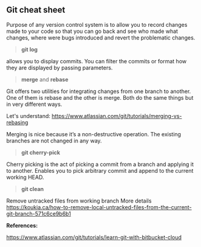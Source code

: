 ## Git cheat sheet

Purpose of any version control system is to allow you to record changes made to your code so that you can go back and see who made what changes, where were bugs introduced and revert the problematic changes.

> **git log**

allows you to display commits. You can filter the commits or format how they are displayed by passing parameters.

> **merge** and **rebase**

Git offers two utilities for integrating changes from one branch to another. One of them is rebase and the other is merge. Both do the same things but in very different ways.

Let's understand:
https://www.atlassian.com/git/tutorials/merging-vs-rebasing

Merging is nice because it’s a non-destructive operation. The existing branches are not changed in any way. 

> **git cherry-pick**

Cherry picking is the act of picking a commit from a branch and applying it to another. 
Enables you to pick arbitrary commit and append to the current working HEAD.

> **git clean**

Remove untracked files from working branch
More details https://koukia.ca/how-to-remove-local-untracked-files-from-the-current-git-branch-571c6ce9b6b1


**References:**

https://www.atlassian.com/git/tutorials/learn-git-with-bitbucket-cloud